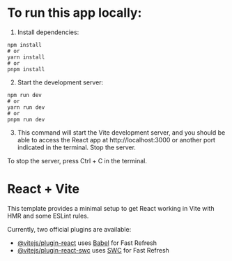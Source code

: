 # To run this app locally:

1.  Install dependencies:
```
npm install
# or
yarn install
# or
pnpm install
```

2.  Start the development server:
```aiignore
npm run dev
# or
yarn run dev
# or
pnpm run dev
```
3.  This command will start the Vite development server, and you should be able to access the React app at http://localhost:3000 or another port indicated in the terminal. Stop the server.


To stop the server, press Ctrl + C in the terminal.



# React + Vite

This template provides a minimal setup to get React working in Vite with HMR and some ESLint rules.

Currently, two official plugins are available:

- [@vitejs/plugin-react](https://github.com/vitejs/vite-plugin-react/blob/main/packages/plugin-react/README.md) uses [Babel](https://babeljs.io/) for Fast Refresh
- [@vitejs/plugin-react-swc](https://github.com/vitejs/vite-plugin-react-swc) uses [SWC](https://swc.rs/) for Fast Refresh
